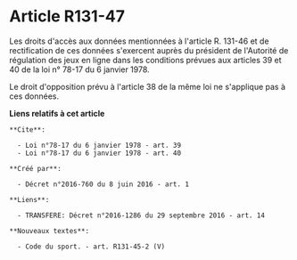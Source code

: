 # Article R131-47

Les droits d'accès aux données mentionnées à l'article R. 131-46 et de rectification de ces données s'exercent auprès du
président de l'Autorité de régulation des jeux en ligne dans les conditions prévues aux articles 39 et 40 de la loi n° 78-17
du 6 janvier 1978. 

Le droit d'opposition prévu à l'article 38 de la même loi ne s'applique pas à ces données.

**Liens relatifs à cet article**

	**Cite**:

	  - Loi n°78-17 du 6 janvier 1978 - art. 39
	  - Loi n°78-17 du 6 janvier 1978 - art. 40

	**Créé par**:

	  - Décret n°2016-760 du 8 juin 2016 - art. 1

	**Liens**:

	  - TRANSFERE: Décret n°2016-1286 du 29 septembre 2016 - art. 14

	**Nouveaux textes**:

	  - Code du sport. - art. R131-45-2 (V)
